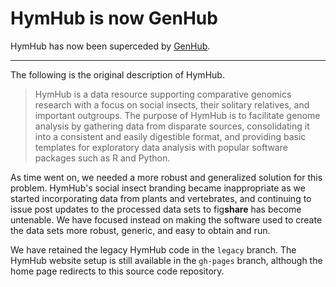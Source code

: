 # HymHub is now GenHub

HymHub has now been superceded by [GenHub](https://standage.github.io/genhub).

------

The following is the original description of HymHub.

> HymHub is a data resource supporting comparative genomics research with a focus on social insects, their solitary relatives, and important outgroups.
> The purpose of HymHub is to facilitate genome analysis by gathering data from disparate sources, consolidating it into a consistent and easily digestible format, and providing basic templates for exploratory data analysis with popular software packages such as R and Python.

As time went on, we needed a more robust and generalized solution for this problem.
HymHub's social insect branding became inappropriate as we started incorporating data from plants and vertebrates, and continuing to issue post updates to the processed data sets to fig**share** has become untenable.
We have focused instead on making the software used to create the data sets more robust, generic, and easy to obtain and run.

We have retained the legacy HymHub code in the `legacy` branch.
The HymHub website setup is still available in the `gh-pages` branch, although the home page redirects to this source code repository.
